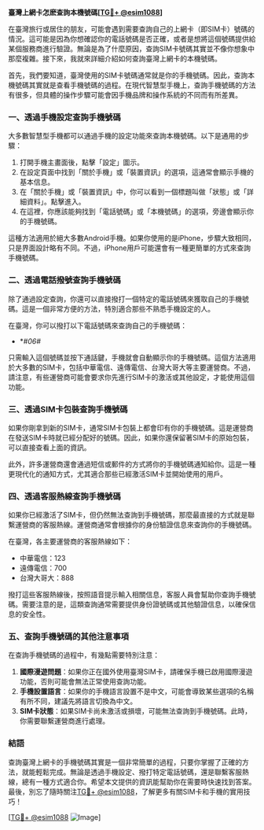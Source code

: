 **臺灣上網卡怎麽查詢本機號碼[[TG💪+ @esim1088](https://t.me/s/esim1088)]**

在臺灣旅行或居住的朋友，可能會遇到需要查詢自己的上網卡（即SIM卡）號碼的情況。這可能是因為你想確認你的電話號碼是否正確，或者是想將這個號碼提供給某個服務商進行驗證。無論是為了什麼原因，查詢SIM卡號碼其實並不像你想象中那麼複雜。接下來，我就來詳細介紹如何查詢臺灣上網卡的本機號碼。

首先，我們要知道，臺灣使用的SIM卡號碼通常就是你的手機號碼。因此，查詢本機號碼其實就是查看手機號碼的過程。在現代智慧型手機上，查詢手機號碼的方法有很多，但具體的操作步驟可能會因手機品牌和操作系統的不同而有所差異。

### **一、透過手機設定查詢手機號碼**

大多數智慧型手機都可以通過手機的設定功能來查詢本機號碼。以下是通用的步驟：

1. 打開手機主畫面後，點擊「設定」圖示。
2. 在設定頁面中找到「關於手機」或「裝置資訊」的選項，這通常會顯示手機的基本信息。
3. 在「關於手機」或「裝置資訊」中，你可以看到一個標題叫做「狀態」或「詳細資料」。點擊進入。
4. 在這裡，你應該能夠找到「電話號碼」或「本機號碼」的選項，旁邊會顯示你的手機號碼。

這種方法適用於絕大多數Android手機。如果你使用的是iPhone，步驟大致相同，只是界面設計略有不同。不過，iPhone用戶可能還會有一種更簡單的方式來查詢手機號碼。

### **二、透過電話撥號查詢手機號碼**

除了通過設定查詢，你還可以直接撥打一個特定的電話號碼來獲取自己的手機號碼。這是一個非常方便的方法，特別適合那些不熟悉手機設定的人。

在臺灣，你可以撥打以下電話號碼來查詢自己的手機號碼：
- **#*06#**

只需輸入這個號碼並按下通話鍵，手機就會自動顯示你的手機號碼。這個方法適用於大多數的SIM卡，包括中華電信、遠傳電信、台灣大哥大等主要運營商。不過，請注意，有些運營商可能會要求你先進行SIM卡的激活或其他設定，才能使用這個功能。

### **三、透過SIM卡包裝查詢手機號碼**

如果你剛拿到新的SIM卡，通常SIM卡包裝上都會印有你的手機號碼。這是運營商在發送SIM卡時就已經分配好的號碼。因此，如果你還保留著SIM卡的原始包裝，可以直接查看上面的資訊。

此外，許多運營商還會通過短信或郵件的方式將你的手機號碼通知給你。這是一種更現代化的通知方式，尤其適合那些已經激活SIM卡並開始使用的用戶。

### **四、透過客服熱線查詢手機號碼**

如果你已經激活了SIM卡，但仍然無法查詢到手機號碼，那麼最直接的方式就是聯繫運營商的客服熱線。運營商通常會根據你的身份驗證信息來查詢你的手機號碼。

在臺灣，各主要運營商的客服熱線如下：
- 中華電信：123
- 遠傳電信：700
- 台灣大哥大：888

撥打這些客服熱線後，按照語音提示輸入相關信息，客服人員會幫助你查詢手機號碼。需要注意的是，這類查詢通常需要提供身份證號碼或其他驗證信息，以確保信息的安全性。

### **五、查詢手機號碼的其他注意事項**

在查詢手機號碼的過程中，有幾點需要特別注意：

1. **國際漫遊問題**：如果你正在國外使用臺灣SIM卡，請確保手機已啟用國際漫遊功能，否則可能會無法正常使用查詢功能。
2. **手機設置語言**：如果你的手機語言設置不是中文，可能會導致某些選項的名稱有所不同，建議先將語言切換為中文。
3. **SIM卡狀態**：如果SIM卡尚未激活或損壞，可能無法查詢到手機號碼。此時，你需要聯繫運營商進行處理。

### **結語**

查詢臺灣上網卡的手機號碼其實是一個非常簡單的過程，只要你掌握了正確的方法，就能輕鬆完成。無論是透過手機設定、撥打特定電話號碼，還是聯繫客服熱線，總有一種方式適合你。希望本文提供的資訊能幫助你在需要時快速找到答案。最後，別忘了隨時關注[TG💪+ @esim1088](https://t.me/s/esim1088)，了解更多有關SIM卡和手機的實用技巧！

[[TG💪+ @esim1088](https://t.me/s/esim1088) ![Image](https://i.postimg.cc/4NQfJmqS/Snipaste-2025-05-13-00-14-12.png)]